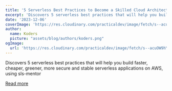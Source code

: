 ```yaml
---
title: '5 Serverless Best Practices to Become a Skilled Cloud Architect'
excerpt: 'Discovers 5 serverless best practices that will help you build faster, cheaper, greener, more secure and stable serverless applications on AWS, using sls-mentor'
date: '2023-12-06'
coverImage: 'https://res.cloudinary.com/practicaldev/image/fetch/s--acuOW9hY--/c_imagga_scale,f_auto,fl_progressive,h_420,q_auto,w_1000/https://raw.githubusercontent.com/pchol22/kumo-articles/master/blog-posts/sls-mentor/5-best-practices/assets/cover-image.png'
author:
  name: Koders
  picture: "assets/blog/authors/koders.png"
ogImage:
  url: 'https://res.cloudinary.com/practicaldev/image/fetch/s--acuOW9hY--/c_imagga_scale,f_auto,fl_progressive,h_420,q_auto,w_1000/https://raw.githubusercontent.com/pchol22/kumo-articles/master/blog-posts/sls-mentor/5-best-practices/assets/cover-image.png'
---
```


Discovers 5 serverless best practices that will help you build faster, cheaper, greener, more secure and stable serverless applications on AWS, using sls-mentor

[Read more](https://dev.to/slsbytheodo/5-serverless-best-practices-to-become-a-skilled-cloud-architect-5dej)
